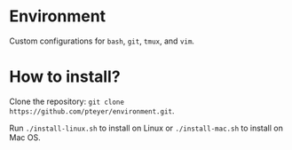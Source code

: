 Environment
===
Custom configurations for `bash`, `git`, `tmux`, and `vim`.

# How to install?

Clone the repository: `git clone https://github.com/pteyer/environment.git`. 

Run `./install-linux.sh` to install on Linux or `./install-mac.sh` to install on Mac OS.
